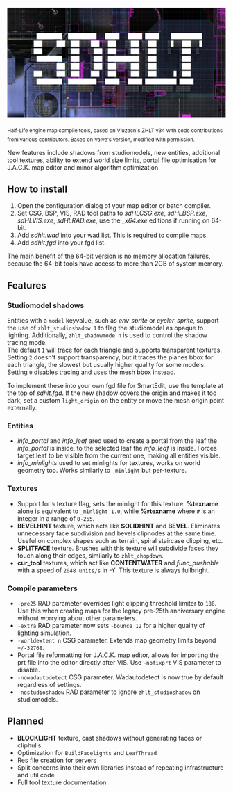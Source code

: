 ![Banner](media/banner.png)

<sub>Half-Life engine map compile tools, based on Vluzacn's ZHLT v34 with code contributions from various contributors. Based on Valve's version, modified with permission.</sub>

New features include shadows from studiomodels, new entities, additional tool textures, ability to extend world size limits, portal file optimisation for J.A.C.K. map editor and minor algorithm optimization.

## How to install

1. Open the configuration dialog of your map editor or batch compiler.
2. Set CSG, BSP, VIS, RAD tool paths to *sdHLCSG.exe*, *sdHLBSP.exe*, *sdHLVIS.exe*, *sdHLRAD.exe*, use the *_x64.exe* editions if running on 64-bit.  
3. Add *sdhlt.wad* into your wad list. This is required to compile maps.
4. Add *sdhlt.fgd* into your fgd list.

The main benefit of the 64-bit version is no memory allocation failures, because the 64-bit tools have access to more than 2GB of system memory.

## Features

### Studiomodel shadows

Entities with a `model` keyvalue, such as *env_sprite* or *cycler_sprite*, support the use of `zhlt_studioshadow 1` to flag the studiomodel as opaque to lighting. Additionally, `zhlt_shadowmode n` is used to control the shadow tracing mode.  
The default `1` will trace for each triangle and supports transparent textures.  
Setting `2` doesn't support transparency, but it traces the planes bbox for each triangle, the slowest but usually higher quality for some models.  
Setting `0` disables tracing and uses the mesh bbox instead.

To implement these into your own fgd file for SmartEdit, use the template at the top of *sdhlt.fgd*. If the new shadow covers the origin and makes it too dark, set a custom `light_origin` on the entity or move the mesh origin point externally.

### Entities

- *info_portal* and *info_leaf* ared used to create a portal from the leaf the *info_portal* is inside, to the selected leaf the *info_leaf* is inside. Forces target leaf to be visible from the current one, making all entities visible.
- *info_minlights* used to set minlights for textures, works on world geometry too. Works similarly to `_minlight` but per-texture.

### Textures

- Support for `%` texture flag, sets the minlight for this texture. **%texname** alone is equivalent to `_minlight 1.0`, while **%`#`texname** where **`#`** is an integer in a range of `0-255`.
- **BEVELHINT** texture, which acts like **SOLIDHINT** and **BEVEL**. Eliminates unnecessary face subdivision and bevels clipnodes at the same time. Useful on complex shapes such as terrain, spiral staircase clipping, etc.
- **SPLITFACE** texture. Brushes with this texture will subdivide faces they touch along their edges, similarly to `zhlt_chopdown`.
- **cur_tool** textures, which act like **CONTENTWATER** and *func_pushable* with a speed of `2048 units/s` in -Y. This texture is always fullbright.

### Compile parameters

- `-pre25` RAD parameter overrides light clipping threshold limiter to `188`. Use this when creating maps for the legacy pre-25th anniversary engine without worrying about other parameters.
- `-extra` RAD parameter now sets `-bounce 12` for a higher quality of lighting simulation.
- `-worldextent n` CSG parameter. Extends map geometry limits beyond `+/-32768`.
- Portal file reformatting for J.A.C.K. map editor, allows for importing the prt file into the editor directly after VIS. Use `-nofixprt` VIS parameter to disable.
- `-nowadautodetect` CSG parameter. Wadautodetect is now true by default regardless of settings.
- `-nostudioshadow` RAD parameter to ignore `zhlt_studioshadow` on studiomodels.

## Planned
- **BLOCKLIGHT** texture, cast shadows without generating faces or cliphulls.
- Optimization for `BuildFacelights` and `LeafThread`
- Res file creation for servers
- Split concerns into their own libraries instead of repeating infrastructure and util code
- Full tool texture documentation

